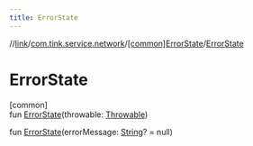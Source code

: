 ```yaml
---
title: ErrorState
---
```

//[link](../../../index.html)/[com.tink.service.network](../index.html)/[[common]ErrorState](index.html)/[ErrorState](-error-state.html)



# ErrorState



[common]\
fun [ErrorState](-error-state.html)(throwable: [Throwable](https://kotlinlang.org/api/latest/jvm/stdlib/kotlin/-throwable/index.html))

fun [ErrorState](-error-state.html)(errorMessage: [String](https://kotlinlang.org/api/latest/jvm/stdlib/kotlin/-string/index.html)? = null)




